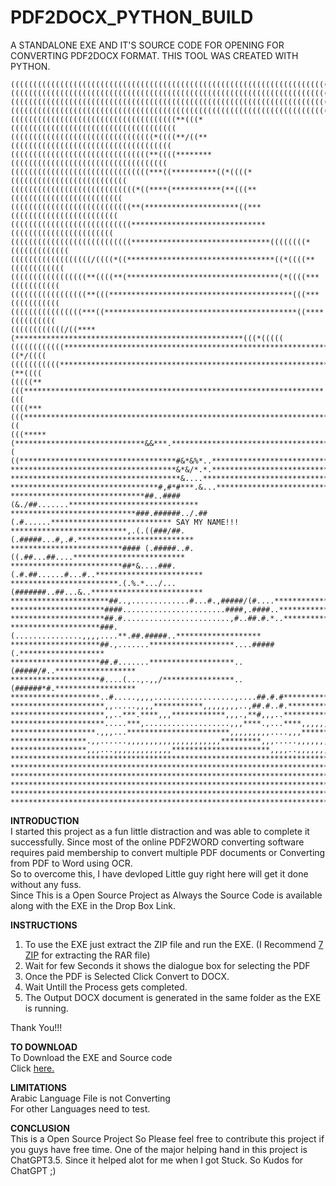 # PDF2DOCX_PYTHON_BUILD
A STANDALONE EXE AND IT'S SOURCE CODE FOR OPENING FOR CONVERTING PDF2DOCX FORMAT. THIS TOOL WAS CREATED WITH PYTHON.
```
((((((((((((((((((((((((((((((((((((((((((((((((((((((((((((((((((((((((((((((((
((((((((((((((((((((((((((((((((((((((((((((((((((((((((((((((((((((((((((((((((
((((((((((((((((((((((((((((((((((((((((((((((((((((((((((((((((((((((((((((((((
((((((((((((((((((((((((((((((((((((((((((((((((((((((((((((((((((((((((((((((((
(((((((((((((((((((((((((((((((((((((**(((*(((((((((((((((((((((((((((((((((((((
((((((((((((((((((((((((((((((((*((((**/((**((((((((((((((((((((((((((((((((((((
(((((((((((((((((((((((((((((((**((((********(((((((((((((((((((((((((((((((((((
(((((((((((((((((((((((((((((((***((**********((*((((*((((((((((((((((((((((((((
((((((((((((((((((((((((((((*((****(***********(**(((**(((((((((((((((((((((((((
(((((((((((((((((((((((((((**(*********************((***((((((((((((((((((((((((
(((((((((((((((((((((((((((******************************(((((((((((((((((((((((
(((((((((((((((((((((((((((*******************************((((((((*(((((((((((((
((((((((((((((((((/((((*((*********************************((*((((**((((((((((((
(((((((((((((((((**((((**(**********************************(*((((***(((((((((((
(((((((((((((((((**(((*****************************************(((***(((((((((((
((((((((((((((((***((*******************************************((****((((((((((
((((((((((((/((****(***************************************************(((*(((((
((((((((((((************************************************************((*/((((
(((((((((((**************************************************************(**((((
(((((**(((*******************************************************************(((
((((***(((********************************************************************((
(((*****(*****************************&&***.***********************************(
((***********************************#&*&%*..***********************************
*************************************&*&/*.*.***********************************
**************************************&....*************************************
*********************************#,#*#***.&...**********************************
******************************##..####(&./##.......*****************************
****************************###.######../.##(.#......*************************** SAY MY NAME!!!
**************************,.(.((###/##.(.#####...#,.#.**************************
*************************#### (.#####..#.((.##...##....*************************
*************************##*&....###.(.#.##......#...#..************************
************************.(.%.*.../...(#######..##...&..*************************
**********************##..,.............#...#.,#####/(#....*********************
*********************####.......................####,.####..********************
*********************##.#........................,#..##.#.*..*******************
********************###.(...............,,,,....**.##.#####..*******************
********************##.,.......*******************....#####(.*******************
********************##.#.......*******************..(#####/#..******************
********************#....(...,.,,/****************..(######*#.******************
********************..#.....,,,,..................,....##.#.#*******************
*********************,,.....,,,,***********,,,,,,,,..,##.#..#.******************
*********************,,..***.****,,,************,,,.,**#,,,..*******************
*********************.....***,...................,,,****.,...****,,,,,,,,,,,,,,,
*******************.,,,...***********************,,,,,,,,,....,,,***************
*****************.,,......,,,,,,,,,,,,,,,,,,,,,*********,,,.....,,,,,,,,,,,,,,,,
*****************,,,...,,,,,,,,,,,,,**********************,,,,..,,,,,,,,,,,,,,,*
********************************************************************************
********************************************************************************
********************************************************************************
********************************************************************************
********************************************************************************
********************************************************************************
```

**INTRODUCTION** <br>
I started this project as a fun little distraction and was able to complete it successfully. Since most of the online PDF2WORD converting software requires paid membership to convert multiple PDF documents or Converting from PDF to Word using OCR. <br> 
So to overcome this, I have devloped Little guy right here will get it done without any fuss. <br>
Since This is a Open Source Project as Always the Source Code is available along with the EXE in the Drop Box Link. <br>

**INSTRUCTIONS** <br>
1. To use the EXE just extract the ZIP file and run the EXE. (I Recommend [7 ZIP](https://www.7-zip.org/download.html) for extracting the RAR file)  <br>
2. Wait for few Seconds it shows the dialogue box for selecting the PDF <br>
3. Once the PDF is Selected Click Convert to DOCX. <br>
4. Wait Untill the Process gets completed. <br>
5. The Output DOCX document is generated in the same folder as the EXE is running. <br>

Thank You!!! <br>

**TO DOWNLOAD** <br>
To Download the EXE and Source code <br>
Click [here.](https://www.dropbox.com/s/ohlujejf7q5fjgg/Final%20Build_Git.rar?dl=0) <br>

**LIMITATIONS** <br>
Arabic Language File is not Converting <br>
For other Languages need to test. <br>

**CONCLUSION** <br>
This is a Open Source Project So Please feel free to contribute this project if you guys have free time. One of the major helping hand in this project is ChatGPT3.5. Since it helped alot for me when I got Stuck. So Kudos for ChatGPT ;) <br>





